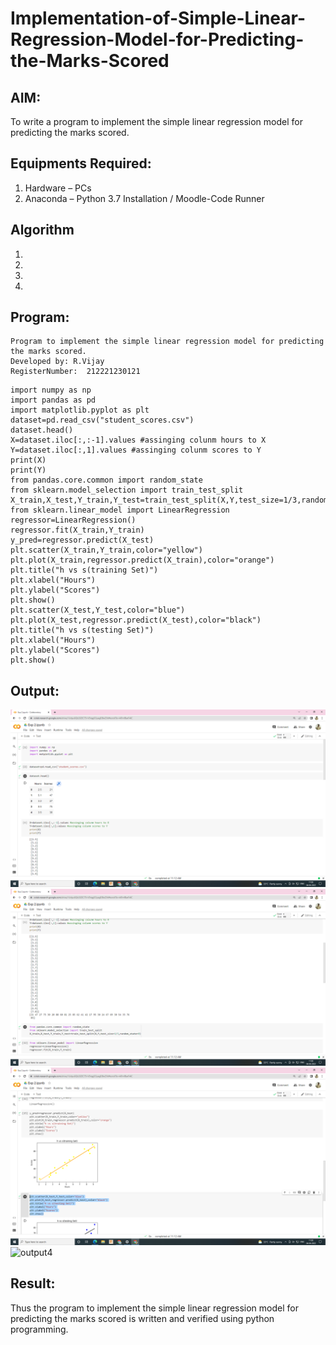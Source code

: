 # Implementation-of-Simple-Linear-Regression-Model-for-Predicting-the-Marks-Scored

## AIM:
To write a program to implement the simple linear regression model for predicting the marks scored.

## Equipments Required:
1. Hardware – PCs
2. Anaconda – Python 3.7 Installation / Moodle-Code Runner

## Algorithm
1. 
2. 
3. 
4. 

## Program:
~~~
Program to implement the simple linear regression model for predicting the marks scored.
Developed by: R.Vijay
RegisterNumber:  212221230121
~~~
~~~
import numpy as np
import pandas as pd
import matplotlib.pyplot as plt
dataset=pd.read_csv("student_scores.csv")
dataset.head()
X=dataset.iloc[:,:-1].values #assinging colunm hours to X
Y=dataset.iloc[:,1].values #assinging colunm scores to Y
print(X)
print(Y)
from pandas.core.common import random_state
from sklearn.model_selection import train_test_split
X_train,X_test,Y_train,Y_test=train_test_split(X,Y,test_size=1/3,random_state=0)
from sklearn.linear_model import LinearRegression
regressor=LinearRegression()
regressor.fit(X_train,Y_train)
y_pred=regressor.predict(X_test)
plt.scatter(X_train,Y_train,color="yellow")
plt.plot(X_train,regressor.predict(X_train),color="orange")
plt.title("h vs s(training Set)")
plt.xlabel("Hours")
plt.ylabel("Scores")
plt.show()
plt.scatter(X_test,Y_test,color="blue")
plt.plot(X_test,regressor.predict(X_test),color="black")
plt.title("h vs s(testing Set)")
plt.xlabel("Hours")
plt.ylabel("Scores")
plt.show()
~~~

## Output:
![simple linear regression model for predicting the marks scored](https://github.com/vijay21500269/Implementation-of-Simple-Linear-Regression-Model-for-Predicting-the-Marks-Scored/blob/main/Screenshot%20(13).png)
![output2](https://github.com/vijay21500269/Implementation-of-Simple-Linear-Regression-Model-for-Predicting-the-Marks-Scored/blob/main/Screenshot%20(14).png)
![output3](https://github.com/vijay21500269/Implementation-of-Simple-Linear-Regression-Model-for-Predicting-the-Marks-Scored/blob/main/Screenshot%20(15).png)
![output4]()


## Result:
Thus the program to implement the simple linear regression model for predicting the marks scored is written and verified using python programming.
